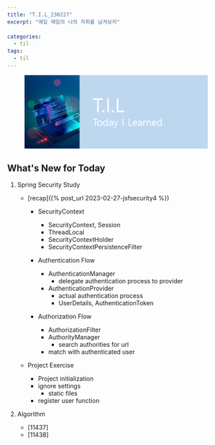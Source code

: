 ```yaml
---
title: "T.I.L_230227"
excerpt: "매일 매일의 나의 자취를 남겨보자"

categories:
  - til
tags:
  - til
---
```

<figure>
    <img src="/assets/images/til_image.png">
</figure>

## What's New for  Today   
1. Spring Security Study
    - [recap]({% post_url 2023-02-27-jsfsecurity4 %})
        - SecurityContext
            - SecurityContext, Session
            - ThreadLocal
            - SecurityContextHolder
            - SecurityContextPersistenceFilter

        - Authentication Flow
            - AuthenticationManager
                - delegate authentication process to provider
            - AuthenticationProvider
                - actual authentication process
                - UserDetails, AuthenticationToken

        - Authorization Flow
            - AuthorizationFilter
            - AuthorityManager
                - search authorities for url 
            - match with authenticated user

    - Project Exercise
        - Project initialization
        - ignore settings
            - static files
        - register user function

2. Algorithm
    - [11437]
    - [11438]



        